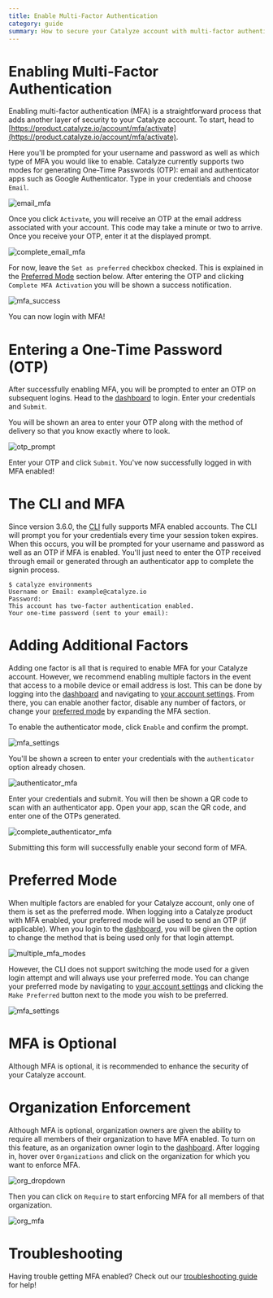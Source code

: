 ```yaml
---
title: Enable Multi-Factor Authentication
category: guide
summary: How to secure your Catalyze account with multi-factor authentication.
---
```


# Enabling Multi-Factor Authentication

Enabling multi-factor authentication (MFA) is a straightforward process that adds another layer of security to your Catalyze account. To start, head to [https://product.catalyze.io/account/mfa/activate](https://product.catalyze.io/account/mfa/activate).

Here you'll be prompted for your username and password as well as which type of MFA you would like to enable. Catalyze currently supports two modes for generating One-Time Passwords (OTP): email and authenticator apps such as Google Authenticator. Type in your credentials and choose `Email`.

![email_mfa](../images/email_mfa.png)

Once you click `Activate`, you will receive an OTP at the email address associated with your account. This code may take a minute or two to arrive. Once you receive your OTP, enter it at the displayed prompt.

![complete_email_mfa](../images/complete_email_mfa.png)

For now, leave the `Set as preferred` checkbox checked. This is explained in the [Preferred Mode](#preferred-mode) section below. After entering the OTP and clicking `Complete MFA Activation` you will be shown a success notification.

![mfa_success](../images/mfa_success.png)

You can now login with MFA!

# Entering a One-Time Password (OTP)

After successfully enabling MFA, you will be prompted to enter an OTP on subsequent logins. Head to the [dashboard](https://product.catalyze.io/account) to login. Enter your credentials and `Submit`.

You will be shown an area to enter your OTP along with the method of delivery so that you know exactly where to look.

![otp_prompt](../images/otp_prompt.png)

Enter your OTP and click `Submit`. You've now successfully logged in with MFA enabled!

# The CLI and MFA

Since version 3.6.0, the [CLI](https://github.com/catalyzeio/cli) fully supports MFA enabled accounts. The CLI will prompt you for your credentials every time your session token expires. When this occurs, you will be prompted for your username and password as well as an OTP if MFA is enabled. You'll just need to enter the OTP received through email or generated through an authenticator app to complete the signin process.

```
$ catalyze environments
Username or Email: example@catalyze.io
Password:
This account has two-factor authentication enabled.
Your one-time password (sent to your email):
```

# Adding Additional Factors

Adding one factor is all that is required to enable MFA for your Catalyze account. However, we recommend enabling multiple factors in the event that access to a mobile device or email address is lost. This can be done by logging into the [dashboard](https://product.catalyze.io/account) and navigating to [your account settings](https://product.catalyze.io/account/view). From there, you can enable another factor, disable any number of factors, or change your [preferred mode](#preferred-mode) by expanding the MFA section.

To enable the authenticator mode, click `Enable` and confirm the prompt.

![mfa_settings](../images/mfa_settings.png)

You'll be shown a screen to enter your credentials with the `authenticator` option already chosen.

![authenticator_mfa](../images/authenticator_mfa.png)

Enter your credentials and submit. You will then be shown a QR code to scan with an authenticator app. Open your app, scan the QR code, and enter one of the OTPs generated.

![complete_authenticator_mfa](../images/complete_authenticator_mfa.png)

Submitting this form will successfully enable your second form of MFA.

# Preferred Mode

When multiple factors are enabled for your Catalyze account, only one of them is set as the preferred mode. When logging into a Catalyze product with MFA enabled, your preferred mode will be used to send an OTP (if applicable). When you login to the [dashboard](https://product.catalyze.io/account), you will be given the option to change the method that is being used only for that login attempt.

![multiple_mfa_modes](../images/multiple_mfa_modes.png)

However, the CLI does not support switching the mode used for a given login attempt and will always use your preferred mode. You can change your preferred mode by navigating to [your account settings](https://product.catalyze.io/account/view) and clicking the `Make Preferred` button next to the mode you wish to be preferred.

![mfa_settings](../images/mfa_settings.png)

# MFA is Optional

Although MFA is optional, it is recommended to enhance the security of your Catalyze account.

# Organization Enforcement

Although MFA is optional, organization owners are given the ability to require all members of their organization to have MFA enabled. To turn on this feature, as an organization owner login to the [dashboard](https://product.catalyze.io/account). After logging in, hover over `Organizations` and click on the organization for which you want to enforce MFA.

![org_dropdown](../images/org_dropdown.png)

Then you can click on `Require` to start enforcing MFA for all members of that organization.

![org_mfa](../images/org_mfa.png)

# Troubleshooting

Having trouble getting MFA enabled? Check out our [troubleshooting guide](/stratum/articles/mfa-troubleshooting) for help!
